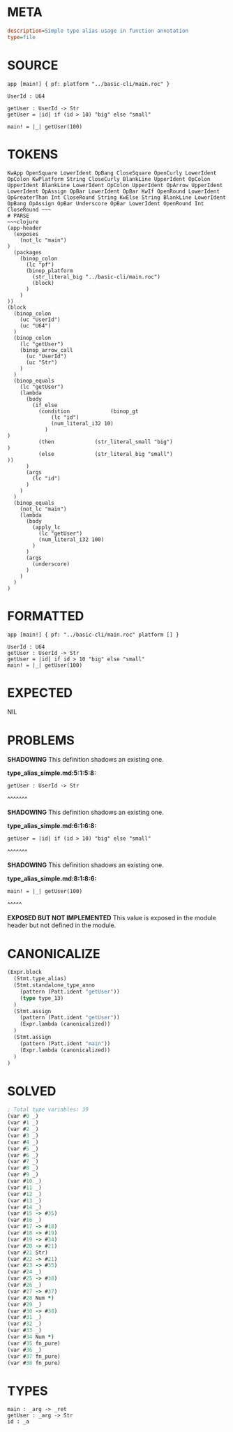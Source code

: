 # META
~~~ini
description=Simple type alias usage in function annotation
type=file
~~~
# SOURCE
~~~roc
app [main!] { pf: platform "../basic-cli/main.roc" }

UserId : U64

getUser : UserId -> Str
getUser = |id| if (id > 10) "big" else "small"

main! = |_| getUser(100)
~~~
# TOKENS
~~~text
KwApp OpenSquare LowerIdent OpBang CloseSquare OpenCurly LowerIdent OpColon KwPlatform String CloseCurly BlankLine UpperIdent OpColon UpperIdent BlankLine LowerIdent OpColon UpperIdent OpArrow UpperIdent LowerIdent OpAssign OpBar LowerIdent OpBar KwIf OpenRound LowerIdent OpGreaterThan Int CloseRound String KwElse String BlankLine LowerIdent OpBang OpAssign OpBar Underscore OpBar LowerIdent OpenRound Int CloseRound ~~~
# PARSE
~~~clojure
(app-header
  (exposes
    (not_lc "main")
)
  (packages
    (binop_colon
      (lc "pf")
      (binop_platform
        (str_literal_big "../basic-cli/main.roc")
        (block)
      )
    )
))
(block
  (binop_colon
    (uc "UserId")
    (uc "U64")
  )
  (binop_colon
    (lc "getUser")
    (binop_arrow_call
      (uc "UserId")
      (uc "Str")
    )
  )
  (binop_equals
    (lc "getUser")
    (lambda
      (body
        (if_else
          (condition             (binop_gt
              (lc "id")
              (num_literal_i32 10)
            )
)
          (then             (str_literal_small "big")
)
          (else             (str_literal_big "small")
))
      )
      (args
        (lc "id")
      )
    )
  )
  (binop_equals
    (not_lc "main")
    (lambda
      (body
        (apply_lc
          (lc "getUser")
          (num_literal_i32 100)
        )
      )
      (args
        (underscore)
      )
    )
  )
)
~~~
# FORMATTED
~~~roc
app [main!] { pf: "../basic-cli/main.roc" platform [] }

UserId : U64
getUser : UserId -> Str
getUser = |id| if id > 10 "big" else "small"
main! = |_| getUser(100)
~~~
# EXPECTED
NIL
# PROBLEMS
**SHADOWING**
This definition shadows an existing one.

**type_alias_simple.md:5:1:5:8:**
```roc
getUser : UserId -> Str
```
^^^^^^^


**SHADOWING**
This definition shadows an existing one.

**type_alias_simple.md:6:1:6:8:**
```roc
getUser = |id| if (id > 10) "big" else "small"
```
^^^^^^^


**SHADOWING**
This definition shadows an existing one.

**type_alias_simple.md:8:1:8:6:**
```roc
main! = |_| getUser(100)
```
^^^^^


**EXPOSED BUT NOT IMPLEMENTED**
This value is exposed in the module header but not defined in the module.



# CANONICALIZE
~~~clojure
(Expr.block
  (Stmt.type_alias)
  (Stmt.standalone_type_anno
    (pattern (Patt.ident "getUser"))
    (type type_13)
  )
  (Stmt.assign
    (pattern (Patt.ident "getUser"))
    (Expr.lambda (canonicalized))
  )
  (Stmt.assign
    (pattern (Patt.ident "main"))
    (Expr.lambda (canonicalized))
  )
)
~~~
# SOLVED
~~~clojure
; Total type variables: 39
(var #0 _)
(var #1 _)
(var #2 _)
(var #3 _)
(var #4 _)
(var #5 _)
(var #6 _)
(var #7 _)
(var #8 _)
(var #9 _)
(var #10 _)
(var #11 _)
(var #12 _)
(var #13 _)
(var #14 _)
(var #15 -> #35)
(var #16 _)
(var #17 -> #18)
(var #18 -> #19)
(var #19 -> #34)
(var #20 -> #21)
(var #21 Str)
(var #22 -> #21)
(var #23 -> #35)
(var #24 _)
(var #25 -> #38)
(var #26 _)
(var #27 -> #37)
(var #28 Num *)
(var #29 _)
(var #30 -> #38)
(var #31 _)
(var #32 _)
(var #33 _)
(var #34 Num *)
(var #35 fn_pure)
(var #36 _)
(var #37 fn_pure)
(var #38 fn_pure)
~~~
# TYPES
~~~roc
main : _arg -> _ret
getUser : _arg -> Str
id : _a
~~~
